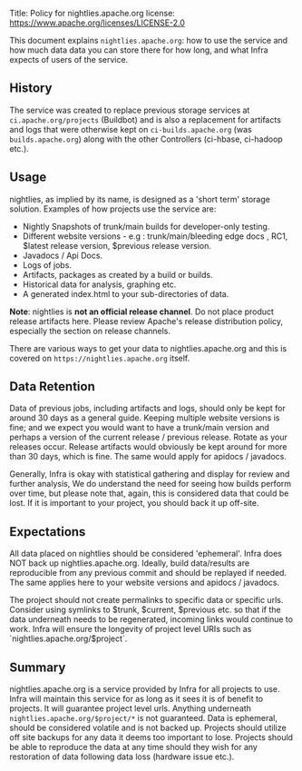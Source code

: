 Title: Policy for nightlies.apache.org
license: https://www.apache.org/licenses/LICENSE-2.0

This document explains `nightlies.apache.org`: how to use the service and how much data data you can store there for how long, and what Infra expects of users of the service.

## History
The service was created to replace previous storage services at `ci.apache.org/projects` (Buildbot) and is also a replacement for artifacts and logs that
were otherwise kept on `ci-builds.apache.org` (was `builds.apache.org`) along with the other Controllers (ci-hbase, ci-hadoop etc.).

## Usage
nightlies, as implied by its name, is designed as a 'short term' storage solution. Examples of how projects use the service are:

  - Nightly Snapshots of trunk/main builds for developer-only testing.
  - Different website versions - e.g : trunk/main/bleeding edge docs , RC1, $latest release version, $previous release version.
  - Javadocs / Api Docs.
  - Logs of jobs.
  - Artifacts, packages as created by a build or builds.
  - Historical data for analysis, graphing etc.
  - A generated index.html to your sub-directories of data.

**Note**: nightlies is **not an official release channel**. Do not place product release artifacts here. Please review Apache's release distribution policy, especially the section on release channels.

There are various ways to get your data to nightlies.apache.org and this is covered on `https://nightlies.apache.org` itself.

## Data Retention
Data of previous jobs, including artifacts and logs, should only be kept for around 30 days as a general guide.
Keeping multiple website versions is fine; and we expect you would want to have a trunk/main version and perhaps
a version of the current release / previous release. Rotate as your releases occur. Release artifacts would obviously be kept
around for more than 30 days, which is fine. The same would apply for apidocs / javadocs.

Generally, Infra is okay with statistical gathering and display for review and further analysis, We do understand
the need for seeing how builds perform over time, but please note that, again, this is considered data that
could be lost. If it is important to your project, you should back it up off-site.

## Expectations
All data placed on nightlies should be considered 'ephemeral'. Infra does NOT back up nightlies.apache.org.
Ideally, build data/results are reproducible from any previous commit and should be replayed if needed. The
same applies here to your website versions and apidocs / javadocs.

The project should not create permalinks to specific data or specific urls. Consider using symlinks to $trunk, $current,
$previous etc. so that if the data underneath needs to be regenerated, incoming links would continue to work.
Infra will ensure the longevity of project level URIs such as `nightlies.apache.org/$project`.

## Summary
nightlies.apache.org is a service provided by Infra for all projects to use. Infra will maintain this service for as long as it sees
it is of benefit to projects. It will guarantee project level urls. Anything underneath `nightlies.apache.org/$project/*` is not
guaranteed. Data is ephemeral, should be considered volatile and is not backed up. Projects should utilize off site
backups for any data it deems too important to lose. Projects should be able to reproduce the data at any time should
they wish for any restoration of data following data loss (hardware issue etc.).

